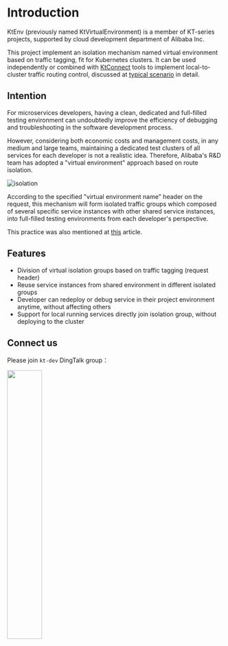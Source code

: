 # Introduction

KtEnv (previously named KtVirtualEnvironment) is a member of KT-series projects, supported by cloud development department of Alibaba Inc.

This project implement an isolation mechanism named virtual environment based on traffic tagging, fit for Kubernetes clusters. It can be used independently or combined with [KtConnect](https://alibaba.github.io/kt-connect/) tools to implement local-to-cluster traffic routing control, discussed at [typical scenario](en-us/doc/typical-scenario.md) in detail.

## Intention

For microservices developers, having a clean, dedicated and full-filled testing environment can undoubtedly improve the efficiency of debugging and troubleshooting in the software development process.

However, considering both economic costs and management costs, in any medium and large teams, maintaining a dedicated test clusters of all services for each developer is not a realistic idea. Therefore, Alibaba's R&D team has adopted a "virtual environment" approach based on route isolation.

![isolation](https://virtual-environment.oss-cn-zhangjiakou.aliyuncs.com/image/diagram-en-us.jpg)

According to the specified "virtual environment name" header on the request, this mechanism will form isolated traffic groups which composed of several specific service instances with other shared service instances, into full-filled testing environments from each developer's perspective.

This practice was also mentioned at [this](https://medium.com/hackernoon/lower-cost-with-higher-stability-how-do-we-manage-test-environments-at-alibaba-f7bd444ff6d2) article.

## Features

- Division of virtual isolation groups based on traffic tagging (request header)
- Reuse service instances from shared environment in different isolated groups
- Developer can redeploy or debug service in their project environment anytime, without affecting others
- Support for local running services directly join isolation group, without deploying to the cluster

## Connect us

Please join `kt-dev` DingTalk group：

<img src="https://virtual-environment.oss-cn-zhangjiakou.aliyuncs.com/image/dingtalk-group-en-us.jpg" width="40%"></img>
